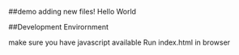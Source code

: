 ##demo
adding new files!
Hello World

##Development Envirornment

make sure you have javascript available
Run index.html in browser

